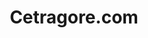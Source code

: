 ---
title: Cetragore.com
draft: true
featured: true
category: "Website"
description: "I designed, built, and deployed the website for the death metal band Cetragore."
tools:
 - Hugo
 - "TailwindCSS"
 - "Github Actions"
status: "Completed"
---